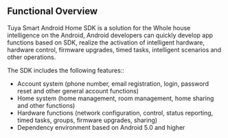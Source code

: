 
## Functional Overview

Tuya Smart Android Home SDK is a solution for the Whole house intelligence on the Android,  Android developers can quickly develop app functions based on SDK, realize the activation of intelligent hardware, hardware control, firmware upgrades, timed tasks, intelligent scenarios and other operations.

The SDK includes the following features::

- Account system (phone number, email registration, login, password reset and other general account functions)
- Home system (home management, room management, home sharing and other functions)
- Hardware functions (network configuration, control, status reporting, timed tasks, groups, firmware upgrades, sharing)
- Dependency environment based on Android 5.0 and higher

